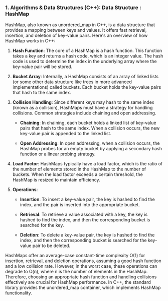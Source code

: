 ### 1. Algorithms & Data Structures (C++): Data Structure : HashMap

HashMap, also known as unordered_map in C++, is a data structure that provides a mapping between keys and values. It offers fast retrieval, insertion, and deletion of key-value pairs. Here's an overview of how HashMap works in C++:

1. **Hash Function**: The core of a HashMap is a hash function. This function takes a key and returns a hash code, which is an integer value. The hash code is used to determine the index in the underlying array where the key-value pair will be stored.

2. **Bucket Array**: Internally, a HashMap consists of an array of linked lists (or some other data structure like trees in more advanced implementations) called buckets. Each bucket holds the key-value pairs that hash to the same index.

3. **Collision Handling**: Since different keys may hash to the same index (known as a collision), HashMaps must have a strategy for handling collisions. Common strategies include chaining and open addressing.

    * **Chaining**: In chaining, each bucket holds a linked list of key-value pairs that hash to the same index. When a collision occurs, the new key-value pair is appended to the linked list.

    * **Open Addressing**: In open addressing, when a collision occurs, the HashMap probes for an empty bucket by applying a secondary hash function or a linear probing strategy.

4. **Load Factor**: HashMaps typically have a load factor, which is the ratio of the number of elements stored in the HashMap to the number of buckets. When the load factor exceeds a certain threshold, the HashMap is resized to maintain efficiency.

5. **Operations**:

    * **Insertion**: To insert a key-value pair, the key is hashed to find the index, and the pair is inserted into the appropriate bucket.

    * **Retrieval**: To retrieve a value associated with a key, the key is hashed to find the index, and then the corresponding bucket is searched for the key.

    * **Deletion**: To delete a key-value pair, the key is hashed to find the index, and then the corresponding bucket is searched for the key-value pair to be deleted.

HashMaps offer an average-case constant-time complexity O(1) for insertion, retrieval, and deletion operations, assuming a good hash function and a low collision rate. However, in the worst case, these operations can degrade to O(n), where n is the number of elements in the HashMap. Therefore, choosing an appropriate hash function and handling collisions effectively are crucial for HashMap performance. In C++, the standard library provides the unordered_map container, which implements HashMap functionality.
